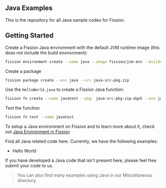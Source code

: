 ## Java Examples

This is the repository for all Java sample codes for Fission.

## Getting Started

Create a Fission Java environment with the default JVM runtime image (this does not include the build environment):


```bash
fission environment create --name java --image fission/jvm-env --builder fission/jvm-builder
```

Create a package

```bash
fission package create --env java --src java-src-pkg.zip
```

Use the `HelloWorld.java` to create a Fission Java function:

```bash
fission fn create --name javatest --pkg  java-src-pkg-zip-dqo5 --env java --entrypoint io.fission.HelloWorld
```

Test the function

```bash
fission fn test --name javatest
```

To setup a Java environment on Fission and to learn more about it, check out [Java Environment in Fission](https://github.com/fission/environments/tree/master/jvm)

Find all Java related code here. Currently, we have the following examples:

- Hello World
  
If you have developed a Java code that isn't present here, please feel free submit your code to us.

> You can also find many examples using Java in our Miscellaneous directory.
